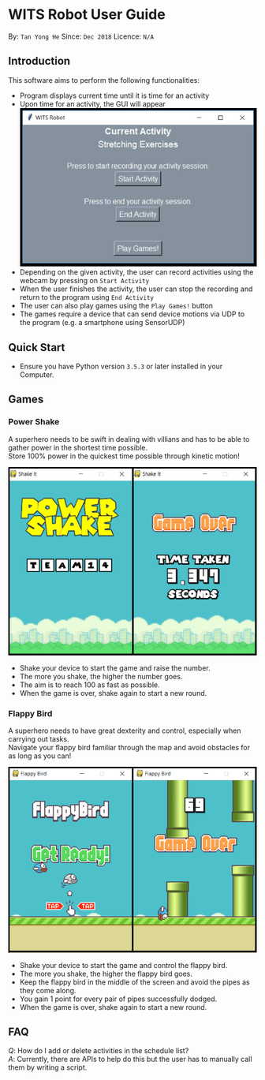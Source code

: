 # WITS Robot User Guide  

By: `Tan Yong He`      Since: `Dec 2018`      Licence: `N/A`


## Introduction

This software aims to perform the following functionalities:

* Program displays current time until it is time for an activity
* Upon time for an activity, the GUI will appear
![WITS Robot GUI](images/wits_robot_gui.png)
* Depending on the given activity, the user can record activities using the webcam by pressing on `Start Activity`
* When the user finishes the activity, the user can stop the recording and return to the program using `End Activity`
* The user can also play games using the `Play Games!` button
* The games require a device that can send device motions via UDP to the program (e.g. a smartphone using SensorUDP)


## Quick Start

* Ensure you have Python version `3.5.3` or later installed in your Computer.


## Games


### Power Shake  

A superhero needs to be swift in dealing with villians and has to be able to gather power in the shortest time possible.  
Store 100% power in the quickest time possible through kinetic motion!

![Power Shake Screenshot](images/powershake_screenshot.png)

* Shake your device to start the game and raise the number.
* The more you shake, the higher the number goes.
* The aim is to reach 100 as fast as possible.
* When the game is over, shake again to start a new round.


### Flappy Bird  

A superhero needs to have great dexterity and control, especially when carrying out tasks.  
Navigate your flappy bird familiar through the map and avoid obstacles for as long as you can!  

![Flappy Screenshot](images/flappy_screenshot.png)

* Shake your device to start the game and control the flappy bird.
* The more you shake, the higher the flappy bird goes.
* Keep the flappy bird in the middle of the screen and avoid the pipes as they come along.
* You gain 1 point for every pair of pipes successfully dodged.
* When the game is over, shake again to start a new round.


## FAQ

*Q*: How do I add or delete activities in the schedule list?  
*A*: Currently, there are APIs to help do this but the user has to manually call them by writing a script.  
